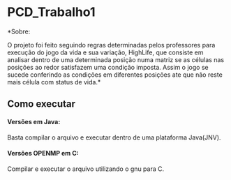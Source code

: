 # PCD_Trabalho1

*Sobre:

  O projeto foi feito seguindo regras determinadas pelos professores para execução do jogo da vida e sua variação, HighLife, que consiste em analisar dentro de uma determinada posição numa matriz se as células nas posições ao redor satisfazem uma condição imposta. Assim o jogo se sucede conferindo as condições em diferentes posições ate que não reste mais célula com status de vida.*

## Como executar

#### Versões em Java:
Basta compilar o arquivo e executar dentro de uma plataforma Java(JNV).

#### Versões OPENMP em C:
Compilar e executar o arquivo utilizando o gnu para C.
